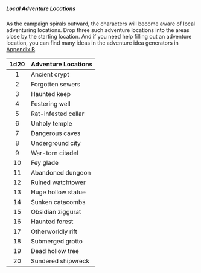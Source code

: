 ##### Local Adventure Locations

As the campaign spirals outward, the characters will become aware of local adventuring locations.
Drop three such adventure locations into the areas close by the starting location.
And if you need help filling out an adventure location, you can find many ideas in the adventure idea generators in [Appendix B](#Adventure_Ideas_Generators_adventure_ideas_generators).

| 1d20 | Adventure Locations |
|:----:|:--------------------|
|   1  | Ancient crypt       |
|   2  | Forgotten sewers    |
|   3  | Haunted keep        |
|   4  | Festering well      |
|   5  | Rat-infested cellar |
|   6  | Unholy temple       |
|   7  | Dangerous caves     |
|   8  | Underground city    |
|   9  | War-torn citadel    |
|  10  | Fey glade           |
|  11  | Abandoned dungeon   |
|  12  | Ruined watchtower   |
|  13  | Huge hollow statue  |
|  14  | Sunken catacombs    |
|  15  | Obsidian ziggurat   |
|  16  | Haunted forest      |
|  17  | Otherworldly rift   |
|  18  | Submerged grotto    |
|  19  | Dead hollow tree    |
|  20  | Sundered shipwreck  |
